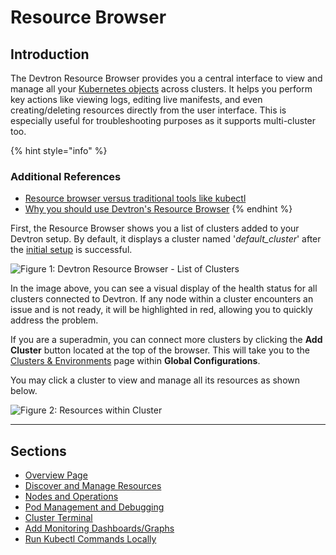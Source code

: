 # Resource Browser

## Introduction

The Devtron Resource Browser provides you a central interface to view and manage all your [Kubernetes objects](../resources/glossary.md#objects) across clusters.  It helps you perform key actions like viewing logs, editing live manifests, and even creating/deleting resources directly from the user interface. This is especially useful for troubleshooting purposes as it supports multi-cluster too.

{% hint style="info" %}
### Additional References
* [Resource browser versus traditional tools like kubectl](https://devtron.ai/blog/managing-kubernetes-resources-across-multiple-clusters)
* [Why you should use Devtron's Resource Browser](https://devtron.ai/blog/what-is-the-kubernetes-resource-browser-in-devtron)
{% endhint %}

First, the Resource Browser shows you a list of clusters added to your Devtron setup. By default, it displays a cluster named '*default_cluster*' after the [initial setup](../../setup/install/install-devtron.md) is successful.

![Figure 1: Devtron Resource Browser - List of Clusters](https://devtron-public-asset.s3.us-east-2.amazonaws.com/images/kubernetes-resource-browser/resource-browser-db2.jpg)

In the image above, you can see a visual display of the health status for all clusters connected to Devtron. If any node within a cluster encounters an issue and is not ready, it will be highlighted in red, allowing you to quickly address the problem.

If you are a superadmin, you can connect more clusters by clicking the **Add Cluster** button located at the top of the browser. This will take you to the [Clusters & Environments](../global-configurations/cluster-and-environments.md) page within **Global Configurations**.

You may click a cluster to view and manage all its resources as shown below.

![Figure 2: Resources within Cluster](https://devtron-public-asset.s3.us-east-2.amazonaws.com/images/kubernetes-resource-browser/resource-list-db.jpg)

---

## Sections

* [Overview Page](overview.md)
* [Discover and Manage Resources](manage-resources.md)
* [Nodes and Operations](nodes.md)
* [Pod Management and Debugging](pods.md)
* [Cluster Terminal](cluster-terminal.md)
* [Add Monitoring Dashboards/Graphs](monitoring-graphs.md)
* [Run Kubectl Commands Locally](kubectl-local.md)

